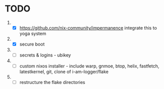 # TODO

1. - [x] https://github.com/nix-community/impermanence integrate this to yoga system
2. - [x] secure boot
3. - [ ] secrets & logins - ubikey
4. - [ ] custom nixos installer - include warp, gnmoe, btop, helix, fastfetch, latestkernel, git, clone of i-am-logger/flake
5. - [ ] restructure the flake directories 
